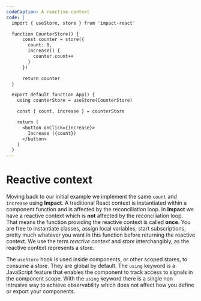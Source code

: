 ```yaml
---
codeCaption: A reactive context
code: |
  import { useStore, store } from 'impact-react'

  function CounterStore() {
      const counter = store({
        count: 0,
        increase() {
          counter.count++
        }
      })

      return counter
  }

  export default function App() {
    using counterStore = useStore(CounterStore)

    const { count, increase } = counterStore

    return (
      <button onClick={increase}>
        Increase ({count})
      </button>
    )
  }
---
```


# Reactive context

<ClientOnly>
  <Playground />
</ClientOnly>

Moving back to our initial example we implement the same `count` and `increase` using **Impact**. A traditional React context is instantiated within a component function and is affected by the reconciliation loop. In **Impact** we have a reactive context which is **not** affected by the reconciliation loop. That means the function providing the reactive context is called **once**. You are free to instantiate classes, assign local variables, start subscriptions, pretty much whatever you want in this function before returning the reactive context. We use the term _reactive context_ and _store_ interchangibly, as the reactive context represents a store.

The `useStore` hook is used inside components, or other scoped stores, to consume a store. They are global by default. The `using` keyword is a JavaScript feature that enables the component to track access to signals in the component scope. With the `using` keyword there is a single non intrusive way to achieve observability which does not affect how you define or export your components.
